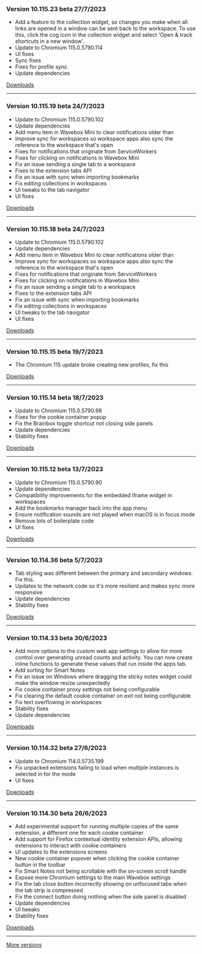 <h3>Version 10.115.23 beta <span class="date">27/7/2023</span></h3>
<ul>
  <li>
    Add a feature to the collection widget, so changes you make when all links are opened in a window
    can be sent back to the workspace. To use this, click the cog icon in the collection widget and
    select 'Open & track shortcuts in a new window'.
  </li>
  <li>Update to Chromium 115.0.5790.114</li>
  <li>UI fixes</li>
  <li>Sync fixes</li>
  <li>Fixes for profile sync</li>
  <li>Update dependencies</li>
</ul>

[Downloads](https://wavebox.io/download/release/10.115.23.3)

---

<h3>Version 10.115.19 beta <span class="date">24/7/2023</span></h3>
<ul>
  <li>Update to Chromium 115.0.5790.102</li>
  <li>Update dependencies</li>
  <li>Add menu item in Wavebox Mini to clear notifications older than</li>
  <li>Improve sync for workspaces so workspace apps also sync the reference to the workspace that's open</li>
  <li>Fixes for notifications that originate from ServiceWorkers</li>
  <li>Fixes for clicking on notifications in Wavebox Mini</li>
  <li>Fix an issue sending a single tab to a workspace</li>
  <li>Fixes to the extension tabs API</li>
  <li>Fix an issue with sync when importing bookmarks</li>
  <li>Fix editing collections in workspaces</li>
  <li>UI tweaks to the tab navigator</li>
  <li>UI fixes</li>
</ul>

[Downloads](https://wavebox.io/download/release/10.115.19.3)

---

<h3>Version 10.115.18 beta <span class="date">24/7/2023</span></h3>
<ul>
  <li>Update to Chromium 115.0.5790.102</li>
  <li>Update dependencies</li>
  <li>Add menu item in Wavebox Mini to clear notifications older than</li>
  <li>Improve sync for workspaces so workspace apps also sync the reference to the workspace that's open</li>
  <li>Fixes for notifications that originate from ServiceWorkers</li>
  <li>Fixes for clicking on notifications in Wavebox Mini</li>
  <li>Fix an issue sending a single tab to a workspace</li>
  <li>Fixes to the extension tabs API</li>
  <li>Fix an issue with sync when importing bookmarks</li>
  <li>Fix editing collections in workspaces</li>
  <li>UI tweaks to the tab navigator</li>
  <li>UI fixes</li>
</ul>

[Downloads](https://wavebox.io/download/release/10.115.18.3)

---

<h3>Version 10.115.15 beta <span class="date">19/7/2023</span></h3>
<ul>
  <li>The Chromium 115 update broke creating new profiles, fix this</li>
</ul>

[Downloads](https://wavebox.io/download/release/10.115.15.3)

---

<h3>Version 10.115.14 beta <span class="date">18/7/2023</span></h3>
<ul>
  <li>Update to Chromium 115.0.5790.98</li>
  <li>Fixes for the cookie container popup</li>
  <li>Fix the Brainbox toggle shortcut not closing side panels</li>
  <li>Update dependencies</li>
  <li>Stability fixes</li>
</ul>

[Downloads](https://wavebox.io/download/release/10.115.14.3)

---

<h3>Version 10.115.12 beta <span class="date">13/7/2023</span></h3>
<ul>
  <li>Update to Chromium 115.0.5790.90</li>
  <li>Update dependencies</li>
  <li>Compatibility improvements for the embedded iframe widget in workspaces</li>
  <li>Add the bookmarks manager back into the app menu</li>
  <li>Ensure notification sounds are not played when macOS is in focus mode</li>
  <li>Remove lots of boilerplate code</li>
  <li>UI fixes</li>
</ul>

[Downloads](https://wavebox.io/download/release/10.115.12.3)

---

<h3>Version 10.114.36 beta <span class="date">5/7/2023</span></h3>
<ul>
  <li>Tab styling was different between the primary and secondary windows. Fix this.</li>
  <li>Updates to the network code so it's more resilient and makes sync more responsive</li>
  <li>Update dependencies</li>
  <li>Stability fixes</li>
</ul>

[Downloads](https://wavebox.io/download/release/10.114.36.3)

---

<h3>Version 10.114.33 beta <span class="date">30/6/2023</span></h3>
<ul>
  <li>
    Add more options to the custom web app settings to allow for more control over
    generating unread counts and activity. You can now create inline functions to
    generate these values that run inside the apps tab.
  </li>
  <li>Add sorting for Smart Notes</li>
  <li>
    Fix an issue on Windows where dragging the sticky notes widget could make the
    window resize unexpectedly
  </li>
  <li>Fix cookie container proxy settings not being configurable</li>
  <li>Fix clearing the default cookie container on exit not being configurable</li>
  <li>Fix text overflowing in workspaces</li>
  <li>Stability fixes</li>
  <li>Update dependencies</li>
</ul>

[Downloads](https://wavebox.io/download/release/10.114.33.3)

---

<h3>Version 10.114.32 beta <span class="date">27/6/2023</span></h3>
<ul>
  <li>Update to Chromium 114.0.5735.199</li>
  <li>Fix unpacked extensions failing to load when multiple instances is selected in for the mode</li>
  <li>UI fixes</li>
</ul>

[Downloads](https://wavebox.io/download/release/10.114.32.3)

---

<h3>Version 10.114.30 beta <span class="date">26/6/2023</span></h3>
<ul>
  <li>
    Add experimental support for running multiple copies of the same extension, a different
    one for each cookie container
  </li>
  <li>
    Add support for Firefox contextual identity extension APIs, allowing extensions to
    interact with cookie containers
  </li>
  <li>UI updates to the extensions screens</li>
  <li>New cookie container popover when clicking the cookie container button in the toolbar</li>
  <li>Fix Smart Notes not being scrollable with the on-screen scroll handle</li>
  <li>Expose more Chromium settings to the main Wavebox settings</li>
  <li>Fix the tab close button incorrectly showing on unfocused tabs when the tab strip is compressed</li>
  <li>Fix the connect button doing nothing when the side panel is disabled</li>
  <li>Update dependencies</li>
  <li>UI tweaks</li>
  <li>Stability fixes</li>
</ul>

[Downloads](https://wavebox.io/download/release/10.114.30.3)

---
[More versions](https://wavebox.io/changelog/beta/)